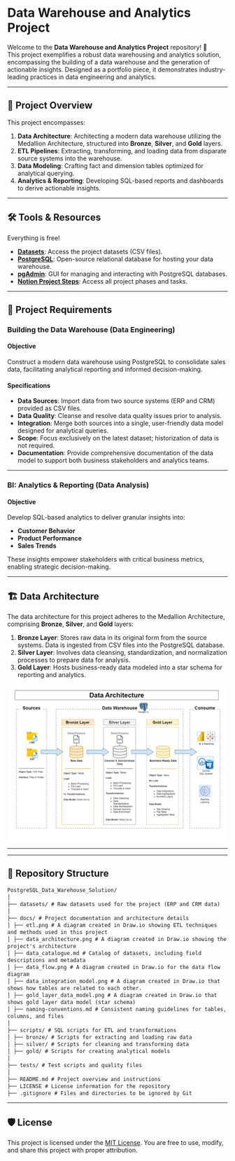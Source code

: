 # Data Warehouse and Analytics Project

Welcome to the **Data Warehouse and Analytics Project** repository! 🚀  
This project exemplifies a robust data warehousing and analytics solution, encompassing the building of a data warehouse and the generation of actionable insights. Designed as a portfolio piece, it demonstrates industry-leading practices in data engineering and analytics.

---

## 📖 Project Overview

This project encompasses:

1. **Data Architecture**: Architecting a modern data warehouse utilizing the Medallion Architecture, structured into **Bronze**, **Silver**, and **Gold** layers.
2. **ETL Pipelines**: Extracting, transforming, and loading data from disparate source systems into the warehouse.
3. **Data Modeling**: Crafting fact and dimension tables optimized for analytical querying.
4. **Analytics & Reporting**: Developing SQL-based reports and dashboards to derive actionable insights.
---

## 🛠️ Tools & Resources

Everything is free!
- **[Datasets](datasets/)**: Access the project datasets (CSV files).
- **[PostgreSQL](https://www.postgresql.org/download/)**: Open-source relational database for hosting your data warehouse.
- **[pgAdmin](https://www.pgadmin.org/)**: GUI for managing and interacting with PostgreSQL databases.
- **[Notion Project Steps](https://shorturl.at/TIc1c)**: Access all project phases and tasks.

---

## 🚀 Project Requirements

### Building the Data Warehouse (Data Engineering)

#### Objective
Construct a modern data warehouse using PostgreSQL to consolidate sales data, facilitating analytical reporting and informed decision-making.

#### Specifications
- **Data Sources**: Import data from two source systems (ERP and CRM) provided as CSV files.
- **Data Quality**: Cleanse and resolve data quality issues prior to analysis.
- **Integration**: Merge both sources into a single, user-friendly data model designed for analytical queries.
- **Scope**: Focus exclusively on the latest dataset; historization of data is not required.
- **Documentation**: Provide comprehensive documentation of the data model to support both business stakeholders and analytics teams.

---

### BI: Analytics & Reporting (Data Analysis)

#### Objective
Develop SQL-based analytics to deliver granular insights into:
- **Customer Behavior**
- **Product Performance**
- **Sales Trends**

These insights empower stakeholders with critical business metrics, enabling strategic decision-making. 

---

## 🏗️ Data Architecture

The data architecture for this project adheres to the Medallion Architecture, comprising **Bronze**, **Silver**, and **Gold** layers:
1. **Bronze Layer**: Stores raw data in its original form from the source systems. Data is ingested from CSV files into the PostgreSQL database.
2. **Silver Layer**: Involves data cleansing, standardization, and normalization processes to prepare data for analysis.
3. **Gold Layer**: Hosts business-ready data modeled into a star schema for reporting and analytics.

![Data Architecture](docs/data_architecture.png)

---

---

## 📂 Repository Structure
```
PostgreSQL_Data_Warehouse_Solution/
│
├── datasets/ # Raw datasets used for the project (ERP and CRM data)
│
├── docs/ # Project documentation and architecture details
│ ├── etl.png # A diagram created in Draw.io showing ETL techniques and methods used in this project
│ ├── data_architecture.png # A diagram created in Draw.io showing the project's architecture
│ ├── data_catalogue.md # Catalog of datasets, including field descriptions and metadata
│ ├── data_flow.png # A diagram created in Draw.io for the data flow diagram
│ ├── data_integration_model.png # A diagram created in Draw.io that shows how tables are related to each other.
│ ├── gold_layer_data_model.png # A diagram created in Draw.io that shows gold layer data model (star schema)
│ ├── naming-conventions.md # Consistent naming guidelines for tables, columns, and files
│
├── scripts/ # SQL scripts for ETL and transformations
│ ├── bronze/ # Scripts for extracting and loading raw data
│ ├── silver/ # Scripts for cleaning and transforming data
│ ├── gold/ # Scripts for creating analytical models
│
├── tests/ # Test scripts and quality files
│
├── README.md # Project overview and instructions
├── LICENSE # License information for the repository
├── .gitignore # Files and directories to be ignored by Git
```
---


## 🛡️ License

This project is licensed under the [MIT License](LICENSE). You are free to use, modify, and share this project with proper attribution.
